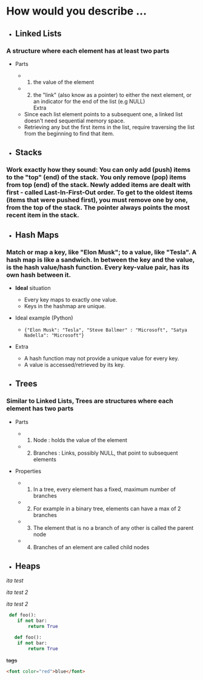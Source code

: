 # How would you describe ...

- ## Linked Lists
### A structure where each element has at least two parts
- Parts
  - 1. the value of the element
  - 2. the "link" (also know as a pointer) to either the next element, or an indicator for the end of the list (e.g NULL)  
Extra
  - Since each list element points to a subsequent one, a linked list doesn't need sequential memory space.
  - Retrieving any but the first items in the list, require traversing the list from the beginning to find that item.

- ## Stacks
### Work exactly how they sound: You can only add (push) items to the "top" (end) of the stack. You only remove (pop) items from top (end) of the stack. Newly added items are dealt with first - called Last-In-First-Out order. To get to the oldest items (items that were pushed first), you must remove one by one, from the top of the stack. The pointer always points the most recent item in the stack.

- ## Hash Maps
### Match or map a key, like "Elon Musk"; to a value, like "Tesla". A hash map is like a sandwich. In between the key and the value, is the hash value/hash function. Every key-value pair, has its own hash between it.
- **Ideal** situation
  - Every key maps to exactly one value.
  - Keys in the hashmap are unique.
- Ideal example (Python)
  - `{"Elon Musk": "Tesla", "Steve Ballmer" : "Microsoft",
  	  "Satya Nadella": "Microsoft"}`
- Extra
  - A hash function may not provide a unique value for every key.
  - A value is accessed/retrieved by its key.

- ## Trees
### Similar to Linked Lists, Trees are structures where each element has two parts
- Parts
  - 1. Node : holds the value of the element
  - 2. Branches : Links, possibly NULL, that point to subsequent elements
- Properties
  - 1. In a tree, every element has a fixed, maximum number of branches
  - 2. For example in a binary tree, elements can have a max of 2 branches
  - 3. The element that is no a branch of any other is called the parent node
  - 4. Branches of an element are called child nodes

- ## Heaps



*ita test*

_ita test 2_

_ita test
 2_
```Python
 def foo():
    if not bar:
        return True
```

```python
   def foo():
    if not bar:
        return True
```

<del>tags</del>

```html
<font color="red">blue</font>
```
